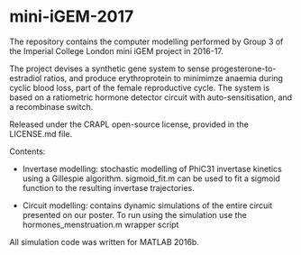 # mini-iGEM-2017

The repository contains the computer modelling performed by Group 3
of the Imperial College London mini iGEM project in 2016-17.

The project devises a synthetic gene system to sense progesterone-to-estradiol ratios, and produce erythroprotein to
minimimze anaemia during cyclic blood loss, part of the female reproductive cycle.
The system is based on a ratiometric hormone detector circuit with auto-sensitisation, and a recombinase switch.

Released under the CRAPL open-source license, provided in the LICENSE.md file.

Contents:
- Invertase modelling: stochastic modelling of PhiC31 invertase kinetics using a Gillespie algorithm. sigmoid_fit.m can be used to fit a sigmoid function to the resulting invertase trajectories.
                       
                       
- Circuit modelling:   contains dynamic simulations of the entire circuit presented on our poster. To run using the simulation use the hormones_menstruation.m wrapper script

All simulation code was written for MATLAB 2016b.
